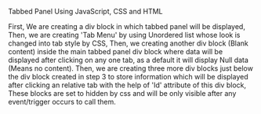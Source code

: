 
Tabbed Panel Using JavaScript, CSS and HTML

First, We are creating a div block in which tabbed panel will be displayed,
Then, we are creating 'Tab Menu' by using Unordered list whose look is changed into tab style by CSS,
Then, we creating another div block (Blank content) inside the main tabbed panel div block where data will be displayed after clicking on any one tab, as a default it will display Null data (Means no content).
Then, we are creating three more div blocks just below the div block created in step 3 to store information which will be displayed after clicking an relative tab with the help of 'Id' attribute of this div block, These blocks are set to hidden by css and will be only visible after any event/trigger occurs to call them.
